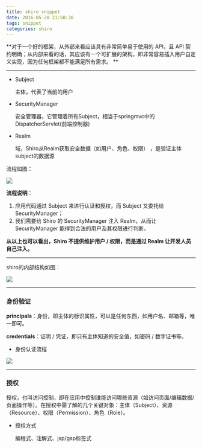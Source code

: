 ```yaml
---
title: shiro snippet
date: 2016-05-20 21:50:30
tags: snippet
categories: shiro
---
```


**对于一个好的框架，从外部来看应该具有非常简单易于使用的 API，且 API 契约明确；从内部来看的话，其应该有一个可扩展的架构，即非常容易插入用户自定义实现，因为任何框架都不能满足所有需求。 **

------



- Subject

  主体，代表了当前的用户

- SecurityManager

  安全管理器，它管理着所有Subject，相当于springmvc中的DispatcherServlet(前端控制器)

- Realm

  域，Shiro从Realm获取安全数据（如用户、角色、权限） ，是验证主体subject的数据源

流程如图：

![](http://wiki.jikexueyuan.com/project/shiro/images/2.png)

**流程说明**：

1. 应用代码通过 Subject 来进行认证和授权，而 Subject 又委托给 SecurityManager；
2. 我们需要给 Shiro 的 SecurityManager 注入 Realm，从而让 SecurityManager 能得到合法的用户及其权限进行判断。

**从以上也可以看出，Shiro 不提供维护用户 / 权限，而是通过 Realm 让开发人员自己注入。** 

------

shiro的内部结构如图：

![](http://wiki.jikexueyuan.com/project/shiro/images/3.png)

------

### 身份验证

**principals**：身份，即主体的标识属性，可以是任何东西，如用户名、邮箱等，唯一即可。 

**credentials**：证明 / 凭证，即只有主体知道的安全值，如密码 / 数字证书等。 

- 身份认证流程

![](http://wiki.jikexueyuan.com/project/shiro/images/4.png)

------

### 授权

授权，也叫访问控制，即在应用中控制谁能访问哪些资源（如访问页面/编辑数据/页面操作等）。在授权中需了解的几个关键对象：主体（Subject）、资源（Resource）、权限（Permission）、角色（Role）。 

- 授权方式

  编程式、注解式、jsp/gsp标签式